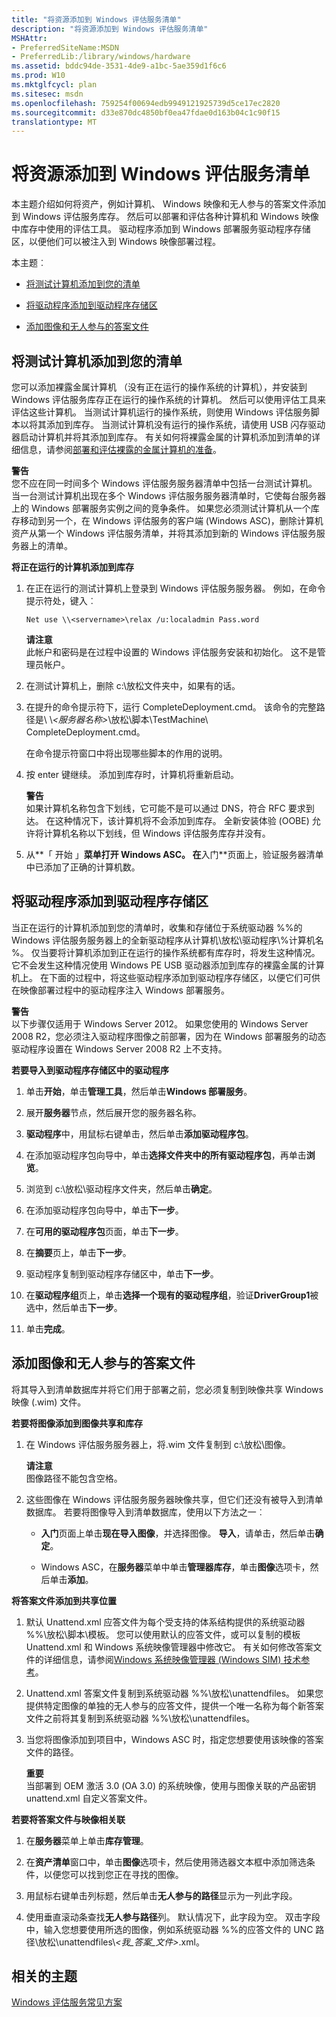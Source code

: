 ```yaml
---
title: "将资源添加到 Windows 评估服务清单"
description: "将资源添加到 Windows 评估服务清单"
MSHAttr:
- PreferredSiteName:MSDN
- PreferredLib:/library/windows/hardware
ms.assetid: bddc94de-3531-4de9-a1bc-5ae359d1f6c6
ms.prod: W10
ms.mktglfcycl: plan
ms.sitesec: msdn
ms.openlocfilehash: 759254f00694edb9949121925739d5ce17ec2820
ms.sourcegitcommit: d33e870dc4850bf0ea47fdae0d163b04c1c90f15
translationtype: MT
---
```

# <a name="add-assets-to-windows-assessment-services-inventory"></a>将资源添加到 Windows 评估服务清单


本主题介绍如何将资产，例如计算机、 Windows 映像和无人参与的答案文件添加到 Windows 评估服务库存。 然后可以部署和评估各种计算机和 Windows 映像中库存中使用的评估工具。 驱动程序添加到 Windows 部署服务驱动程序存储区，以便他们可以被注入到 Windows 映像部署过程。

本主题︰

-   [将测试计算机添加到您的清单](#addcomps)

-   [将驱动程序添加到驱动程序存储区](#adddrivers-was)

-   [添加图像和无人参与的答案文件](#addimages-was)

## <a name="a-href-idaddcompsaadding-test-computers-to-your-inventory"></a><a href="" id="addcomps"></a>将测试计算机添加到您的清单


您可以添加裸露金属计算机 （没有正在运行的操作系统的计算机），并安装到 Windows 评估服务库存正在运行的操作系统的计算机。 然后可以使用评估工具来评估这些计算机。 当测试计算机运行的操作系统，则使用 Windows 评估服务脚本以将其添加到库存。 当测试计算机没有运行的操作系统，请使用 USB 闪存驱动器启动计算机并将其添加到库存。 有关如何将裸露金属的计算机添加到清单的详细信息，请参阅[部署和评估裸露的金属计算机的准备](prepare-to-deploy-and-assess-a-bare-metal-computer.md)。

**警告**  
您不应在同一时间多个 Windows 评估服务服务器清单中包括一台测试计算机。 当一台测试计算机出现在多个 Windows 评估服务服务器清单时，它使每台服务器上的 Windows 部署服务实例之间的竞争条件。 如果您必须测试计算机从一个库存移动到另一个，在 Windows 评估服务的客户端 (Windows ASC)，删除计算机资产从第一个 Windows 评估服务清单，并将其添加到新的 Windows 评估服务服务器上的清单。

 

**将正在运行的计算机添加到库存**

1.  在正在运行的测试计算机上登录到 Windows 评估服务服务器。 例如，在命令提示符处，键入︰

    ``` syntax
    Net use \\<servername>\relax /u:localadmin Pass.word
    ```

    **请注意**  
    此帐户和密码是在过程中设置的 Windows 评估服务安装和初始化。 这不是管理员帐户。

     

2.  在测试计算机上，删除 c:\\放松文件夹中，如果有的话。

3.  在提升的命令提示符下，运行 CompleteDeployment.cmd。 该命令的完整路径是\\ \\*&lt;服务器名称&gt;*\\放松\\脚本\\TestMachine\\ CompleteDeployment.cmd。

    在命令提示符窗口中将出现哪些脚本的作用的说明。

4.  按 enter 键继续。 添加到库存时，计算机将重新启动。

    **警告**  
    如果计算机名称包含下划线，它可能不是可以通过 DNS，符合 RFC 要求到达。 在这种情况下，该计算机将不会添加到库存。 全新安装体验 (OOBE) 允许将计算机名称以下划线，但 Windows 评估服务库存并没有。

     

5.  从**「 开始 」**菜单打开 Windows ASC。 在**入门**页面上，验证服务器清单中已添加了正确的计算机数。

## <a name="a-href-idadddrivers-wasaadding-drivers-to-the-driver-store"></a><a href="" id="adddrivers-was"></a>将驱动程序添加到驱动程序存储区


当正在运行的计算机添加到您的清单时，收集和存储位于系统驱动器 %%的 Windows 评估服务服务器上的全新驱动程序从计算机\\放松\\驱动程序\\%计算机名 %。 仅当要将计算机添加到正在运行的操作系统都有库存时，将发生这种情况。 它不会发生这种情况使用 Windows PE USB 驱动器添加到库存的裸露金属的计算机上。 在下面的过程中，将这些驱动程序添加到驱动程序存储区，以便它们可供在映像部署过程中的驱动程序注入 Windows 部署服务。

**警告**  
以下步骤仅适用于 Windows Server 2012。 如果您使用的 Windows Server 2008 R2，您必须注入驱动程序图像之前部署，因为在 Windows 部署服务的动态驱动程序设置在 Windows Server 2008 R2 上不支持。

 

**若要导入到驱动程序存储区中的驱动程序**

1.  单击**开始**，单击**管理工具**，然后单击**Windows 部署服务**。

2.  展开**服务器**节点，然后展开您的服务器名称。

3.  **驱动程序**中，用鼠标右键单击，然后单击**添加驱动程序包**。

4.  在添加驱动程序包向导中，单击**选择文件夹中的所有驱动程序包**，再单击**浏览**。

5.  浏览到 c:\\放松\\驱动程序文件夹，然后单击**确定**。

6.  在添加驱动程序包向导中，单击**下一步**。

7.  在**可用的驱动程序包**页面，单击**下一步**。

8.  在**摘要**页上，单击**下一步**。

9.  驱动程序复制到驱动程序存储区中，单击**下一步**。

10. 在**驱动程序组**页上，单击**选择一个现有的驱动程序组**，验证**DriverGroup1**被选中，然后单击**下一步**。

11. 单击**完成**。

## <a name="a-href-idaddimages-wasaadding-images-and-unattended-answer-files"></a><a href="" id="addimages-was"></a>添加图像和无人参与的答案文件


将其导入到清单数据库并将它们用于部署之前，您必须复制到映像共享 Windows 映像 (.wim) 文件。

**若要将图像添加到图像共享和库存**

1.  在 Windows 评估服务服务器上，将.wim 文件复制到 c:\\放松\\图像。

    **请注意**  
    图像路径不能包含空格。

     

2.  这些图像在 Windows 评估服务服务器映像共享，但它们还没有被导入到清单数据库。 若要将图像导入到清单数据库，使用以下方法之一︰

    -   **入门**页面上单击**现在导入图像**，并选择图像。 **导入**，请单击，然后单击**确定**。

    -   Windows ASC，在**服务器**菜单中单击**管理器库存**，单击**图像**选项卡，然后单击**添加**。

**将答案文件添加到共享位置**

1.  默认 Unattend.xml 应答文件为每个受支持的体系结构提供的系统驱动器 %%\\放松\\脚本\\模板。 您可以使用默认的应答文件，或可以复制的模板 Unattend.xml 和 Windows 系统映像管理器中修改它。 有关如何修改答案文件的详细信息，请参阅[Windows 系统映像管理器 (Windows SIM) 技术参考](http://go.microsoft.com/fwlink/?LinkId=214570)。

2.  Unattend.xml 答案文件复制到系统驱动器 %%\\放松\\unattendfiles。 如果您提供特定图像的单独的无人参与的应答文件，提供一个唯一名称为每个新答案文件之前将其复制到系统驱动器 %%\\放松\\unattendfiles。

3.  当您将图像添加到项目中，Windows ASC 时，指定您想要使用该映像的答案文件的路径。

    **重要**  
    当部署到 OEM 激活 3.0 (OA 3.0) 的系统映像，使用与图像关联的产品密钥 unattend.xml 自定义答案文件。

     

**若要将答案文件与映像相关联**

1.  在**服务器**菜单上单击**库存管理**。

2.  在**资产清单**窗口中，单击**图像**选项卡，然后使用筛选器文本框中添加筛选条件，以便您可以找到您正在寻找的图像。

3.  用鼠标右键单击列标题，然后单击**无人参与的路径**显示为一列此字段。

4.  使用垂直滚动条查找**无人参与路径**列。 默认情况下，此字段为空。 双击字段中，输入您想要使用所选的图像，例如系统驱动器 %%的应答文件的 UNC 路径\\放松\\unattendfiles\\*&lt;我\_答案\_文件&gt;*.xml。

## <a name="related-topics"></a>相关的主题


[Windows 评估服务常见方案](windows-assessment-services-how-to-topics--wastechref.md)

 

 







